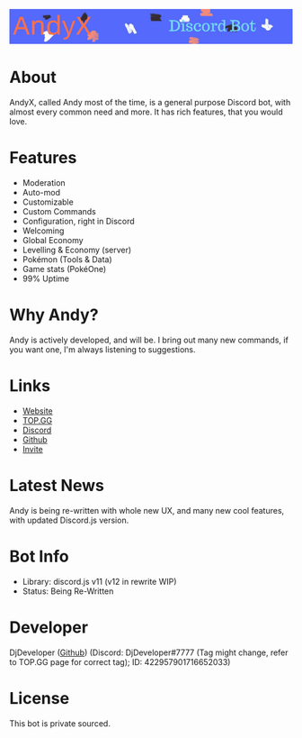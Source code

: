 ![AndyXBanner](https://raw.githubusercontent.com/DiljitSandhuDev/AndyX/master/index.png)

# About
AndyX, called Andy most of the time, is a general purpose Discord bot, with almost every common need and more. It has rich features, that you would love.

# Features
* Moderation
* Auto-mod
* Customizable
* Custom Commands
* Configuration, right in Discord
* Welcoming
* Global Economy
* Levelling & Economy (server)
* Pokémon (Tools & Data)
* Game stats (PokéOne)
* 99% Uptime

# Why Andy?
Andy is actively developed, and will be. I bring out many new commands, if you want one, I'm always listening to suggestions.

# Links
* [Website](https://andy.djdev.tech)
* [TOP.GG](https://top.gg/bot/557513988217241601)
* [Discord](https://discord.gg/nCcKRvr)
* [Github](https://github.com/DiljitSandhuDev/AndyX)
* [Invite](https://discordapp.com/api/oauth2/authorize?client_id=557513988217241601&permissions=2084437207&redirect_uri=https%3A%2F%2Fandy.djdev.tech&scope=bot)

# Latest News
Andy is being re-written with whole new UX, and many new cool features, with updated Discord.js version.

# Bot Info
* Library: discord.js v11 (v12 in rewrite WIP)
* Status: Being Re-Written

# Developer
DjDeveloper ([Github](https://github.com/DiljitSandhuDev)) (Discord: DjDeveloper#7777 (Tag might change, refer to TOP.GG page for correct tag); ID: 422957901716652033)

# License
This bot is private sourced.
